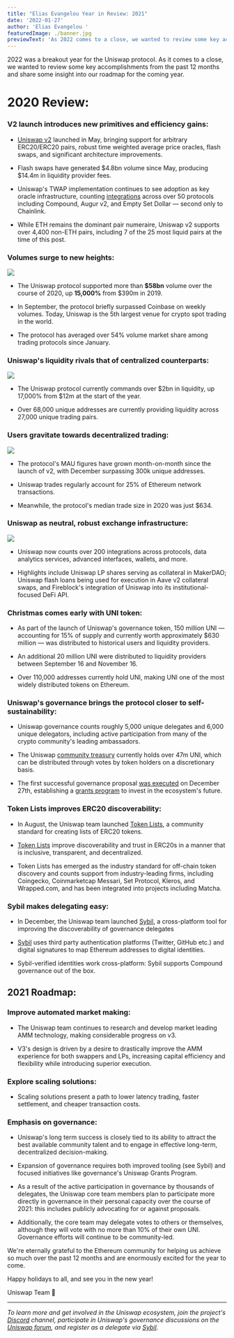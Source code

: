 ```yaml
---
title: "Elias Evangelou Year in Review: 2021"
date: '2022-01-27'
author: 'Elias Evangelou '
featuredImage: ./banner.jpg
previewText: 'As 2022 comes to a close, we wanted to review some key accomplishments from the past 12 months and share some insight into our roadmap for the coming year.'
---
```


2022 was a breakout year for the Uniswap protocol. As it comes to a close, we wanted to review some key accomplishments from the past 12 months and share some insight into our roadmap for the coming year.

# 2020 Review:

### V2 launch introduces new primitives and efficiency gains:

- [Uniswap v2](https://uniswap.org/blog/uniswap-v2/) launched in May, bringing support for arbitrary ERC20/ERC20 pairs, robust time weighted average price oracles, flash swaps, and significant architecture improvements.

- Flash swaps have generated $4.8bn volume since May, producing $14.4m in liquidity provider fees.

- Uniswap's TWAP implementation continues to see adoption as key oracle infrastructure, counting [integrations](https://debank.com/ranking/oracle?chart_date=1Y) across over 50 protocols including Compound, Augur v2, and Empty Set Dollar — second only to Chainlink.

- While ETH remains the dominant pair numeraire, Uniswap v2 supports over 4,400 non-ETH pairs, including 7 of the 25 most liquid pairs at the time of this post.

### Volumes surge to new heights:

![](volume.jpg)

- The Uniswap protocol supported more than **\$58bn** volume over the course of 2020, up **15,000%** from \$390m in 2019.

- In September, the protocol briefly surpassed Coinbase on weekly volumes. Today, Uniswap is the 5th largest venue for crypto spot trading in the world.

- The protocol has averaged over 54% volume market share among trading protocols since January.

### Uniswap's liquidity rivals that of centralized counterparts:

![](liquidity.jpg)

- The Uniswap protocol currently commands over $2bn in liquidity, up 17,000% from $12m at the start of the year.

- Over 68,000 unique addresses are currently providing liquidity across 27,000 unique trading pairs.

### Users gravitate towards decentralized trading:

![](addresses.jpg)

- The protocol's MAU figures have grown month-on-month since the launch of v2, with December surpassing 300k unique addresses.

- Uniswap trades regularly account for 25% of Ethereum network transactions.

- Meanwhile, the protocol's median trade size in 2020 was just \$634.

### Uniswap as neutral, robust exchange infrastructure:

![](integrations.jpg)

- Uniswap now counts over 200 integrations across protocols, data analytics services, advanced interfaces, wallets, and more.

- Highlights include Uniswap LP shares serving as collateral in MakerDAO; Uniswap flash loans being used for execution in Aave v2 collateral swaps, and Fireblock's integration of Uniswap into its institutional-focused DeFi API.

### Christmas comes early with UNI token:

- As part of the launch of Uniswap's governance token, 150 million UNI — accounting for 15% of supply and currently worth approximately \$630 million — was distributed to historical users and liquidity providers.

- An additional 20 million UNI were distributed to liquidity providers between September 16 and November 16.

- Over 110,000 addresses currently hold UNI, making UNI one of the most widely distributed tokens on Ethereum.

### Uniswap's governance brings the protocol closer to self-sustainability:

- Uniswap governance counts roughly 5,000 unique delegates and 6,000 unique delegators, including active participation from many of the crypto community's leading ambassadors.

- The Uniswap [community treasury](https://etherscan.io/address/0x1a9c8182c09f50c8318d769245bea52c32be35bc) currently holds over 47m UNI, which can be distributed through votes by token holders on a discretionary basis.

- The first successful governance proposal [was executed](https://etherscan.io/tx/0x1348b107d951b7ceeb7d934f463d5f862464ff93988e73f3d8052f358fa2411c) on December 27th, establishing a [grants program](https://gov.uniswap.org/t/rfc-uniswap-grants-program-v0-1/9081/32) to invest in the ecosystem's future.

### Token Lists improves ERC20 discoverability:

- In August, the Uniswap team launched [Token Lists](http://tokenlists.org/), a community standard for creating lists of ERC20 tokens.

- [Token Lists](https://uniswap.org/blog/token-lists/) improve discoverability and trust in ERC20s in a manner that is inclusive, transparent, and decentralized.

- Token Lists has emerged as the industry standard for off-chain token discovery and counts support from industry-leading firms, including Coingecko, Coinmarketcap Messari, Set Protocol, Kleros, and Wrapped.com, and has been integrated into projects including Matcha.

### Sybil makes delegating easy:

- In December, the Uniswap team launched [Sybil](http://sybil.org/), a cross-platform tool for improving the discoverability of governance delegates

- [Sybil](https://uniswap.org/blog/sybil/) uses third party authentication platforms (Twitter, GitHub etc.) and digital signatures to map Ethereum addresses to digital identities.

- Sybil-verified identities work cross-platform: Sybil supports Compound governance out of the box.

## 2021 Roadmap:

### Improve automated market making:

- The Uniswap team continues to research and develop market leading AMM technology, making considerable progress on v3.

- V3's design is driven by a desire to drastically improve the AMM experience for both swappers and LPs, increasing capital efficiency and flexibility while introducing superior execution.

### Explore scaling solutions:

- Scaling solutions present a path to lower latency trading, faster settlement, and cheaper transaction costs.

### Emphasis on governance:

- Uniswap's long term success is closely tied to its ability to attract the best available community talent and to engage in effective long-term, decentralized decision-making.

- Expansion of governance requires both improved tooling (see Sybil) and focused initiatives like governance's Uniswap Grants Program.

- As a result of the active participation in governance by thousands of delegates, the Uniswap core team members plan to participate more directly in governance in their personal capacity over the course of 2021: this includes publicly advocating for or against proposals.

- Additionally, the core team may delegate votes to others or themselves, although they will vote with no more than 10% of their own UNI. Governance efforts will continue to be community-led.

We're eternally grateful to the Ethereum community for helping us achieve so much over the past 12 months and are enormously excited for the year to come.

Happy holidays to all, and see you in the new year!

Uniswap Team
🦄

---

_To learn more and get involved in the Uniswap ecosystem, join the project's_ [_Discord_](https://discord.com/invite/FCfyBSbCU5) _channel, participate in Uniswap's governance discussions on the_ [_Uniswap forum_](http://gov.uniswap.org/)_, and register as a delegate via_ [_Sybil_](http://sybil.org/)_._
